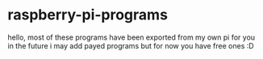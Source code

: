 # raspberry-pi-programs

hello, most of these programs have been exported from my own pi for you 
in the future i may add payed programs but for now you have free ones :D

